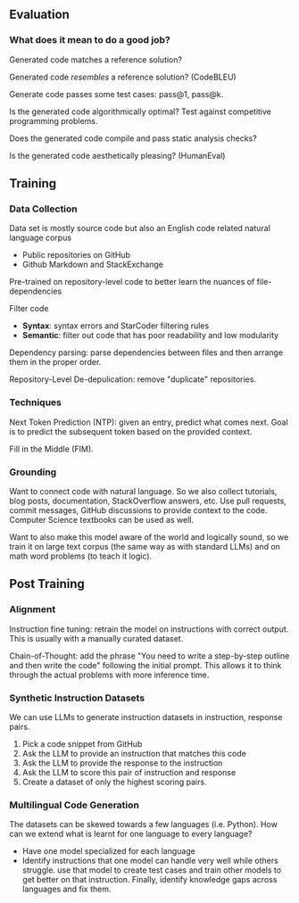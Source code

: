 ## Evaluation

### What does it mean to do a good job?

Generated code matches a reference solution?

Generated code *resembles* a reference solution? (CodeBLEU)

Generate code passes some test cases: pass@1, pass@k.

Is the generated code algorithmically optimal? Test against competitive programming problems.

Does the generated code compile and pass static analysis checks?

Is the generated code aesthetically pleasing? (HumanEval)

## Training

### Data Collection

Data set is mostly source code but also an English code related natural language corpus
- Public repositories on GitHub
- Github Markdown and StackExchange

Pre-trained on repository-level code to better learn the nuances of file-dependencies

Filter code
- **Syntax**: syntax errors and StarCoder filtering rules
- **Semantic**: filter out code that has poor readability and low modularity

Dependency parsing: parse dependencies between files and then arrange them in the proper order.

Repository-Level De-depulication: remove "duplicate" repositories.

### Techniques

Next Token Prediction (NTP): given an entry, predict what comes next. Goal is to predict the subsequent token based on the provided context.

Fill in the Middle (FIM).

### Grounding

Want to connect code with natural language. So we also collect tutorials, blog posts, documentation, StackOverflow answers, etc. Use pull requests, commit messages, GitHub discussions to provide context to the code. Computer Science textbooks can be used as well.

Want to also make this model aware of the world and logically sound, so we train it on large text corpus (the same way as with standard LLMs) and on math word problems (to teach it logic).

## Post Training

### Alignment

Instruction fine tuning: retrain the model on instructions with correct output. This is usually with a manually curated dataset.

Chain-of-Thought: add the phrase "You need to write a step-by-step outline and then write the code" following the initial prompt. This allows it to think through the actual problems with more inference time.

### Synthetic Instruction Datasets

We can use LLMs to generate instruction datasets in instruction, response pairs.

1. Pick a code snippet from GitHub
2. Ask the LLM to provide an instruction that matches this code
3. Ask the LLM to provide the response to the instruction
4. Ask the LLM to score this pair of instruction and response
5. Create a dataset of only the highest scoring pairs.

### Multilingual Code Generation

The datasets can be skewed towards a few languages (i.e. Python). How can we extend what is learnt for one language to every language?

- Have one model specialized for each language
- Identify instructions that one model can handle very well while others struggle. use that model to create test cases and train other models to get better on that instruction. Finally, identify knowledge gaps across languages and fix them.